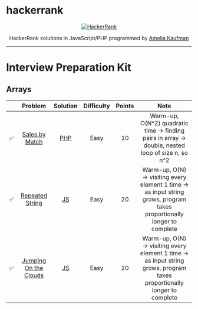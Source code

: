 # hackerrank
<p align="center">
  <a href="https://www.hackerrank.com/akaufma3">
    <img alt="HackerRank" src="https://user-images.githubusercontent.com/4086943/101272649-1bed7d80-375c-11eb-903b-350166e9c72d.png">
  </a>
</p>
<p align="center">
  HackerRank solutions in JavaScript/PHP programmed by <a alt="HackerRank Profile" href="https://github.com/akaufman3" >Amelia Kaufman</a>
</p>

---

# Interview Preparation Kit

## Arrays
|   | Problem         | Solution | Difficulty | Points | Note |
|-- |:---------------:|:--------:|:----------:|:------:|:----:|
|✅|[Sales by Match](https://www.hackerrank.com/challenges/sock-merchant/problem)| [PHP](https://github.com/akaufman3/hackerrank/blob/main/interview-preparation-kit/sales-by-match.php) | Easy | 10 | Warm-up, O(N^2) quadratic time -> finding pairs in array -> double, nested loop of size n, so n^2 |
|✅|[Repeated String](https://www.hackerrank.com/challenges/repeated-string/problem)| [JS](https://github.com/akaufman3/hackerrank/blob/main/interview-preparation-kit/repeated-string.js) | Easy | 20 | Warm-up, O(N) -> visiting every element 1 time -> as input string grows, program takes proportionally longer to complete |
|✅|[Jumping On the Clouds](https://www.hackerrank.com/challenges/jumping-on-the-clouds/problem)| [JS](https://github.com/akaufman3/hackerrank/blob/main/interview-preparation-kit/jumping-on-the-clouds.js) | Easy | 20 | Warm-up, O(N) -> visiting every element 1 time -> as input string grows, program takes proportionally longer to complete |
